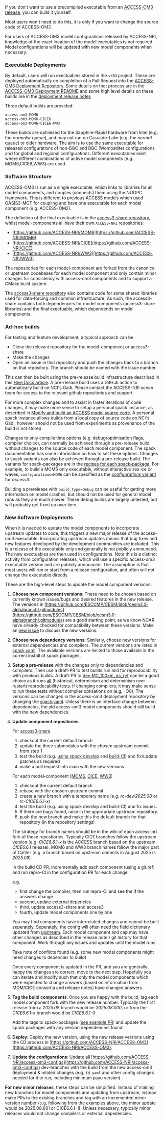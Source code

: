 
If you don't want to use a precompiled executable from an [ACCESS-OM3 release](https://github.com/ACCESS-NRI/ACCESS-OM3/releases), you can build it yourself.

Most users won't need to do this, it is only if you want to change the source code of ACCESS-OM3.

For users of ACCESS-OM3 model configurations released by ACCESS-NRI, knowledge of the exact location of the model executables is not required. Model configurations will be updated with new model components when necessary.

### Executable Deployments

By default, users will run exectuables stored in the `vk83` project. These are deployed automatically on completion of a Pull Request into the [ACCESS-OM3 Deployment Repository](https://github.com/accESS-NRI/access-om3).
Some details on that process are in the [ACCESS-OM3 Deployment README](https://github.com/accESS-NRI/access-om3) and some high level details on these builds are in the [deployment release notes](https://github.com/ACCESS-NRI/ACCESS-OM3/releases)

Three default builds are provided:

    access-om3-MOM6
    access-om3-MOM6-CICE6
    access-om3-MOM6-CICE6-WW3

These builds are optimised for the Sapphire-Rapid hardware from Intel (e.g. the _normalsr_ queue), and may not run on Cascade-Lake (e.g. the _normal_ queue) or older hardware. The aim is to use the same executable for released configurations of non-BGC and BGC (Wombatlite) configurations and for global and regional configurations. Different executables exist where different combinations of active model components (e.g. MOM6,CICE6,WW3) are used.

### Software Structure

ACCESS-OM3 is run as a single executable, which links to libraries for all model components, and couples (connects) them using the NUOPC framework. This is different to previous ACCESS models which used OASIS3-MCT for coupling and have one executable for each model component (e.g. ACCESS-OM2).

The definition of the final exectuable is in the [access3-share repository](https://github.com/accESS-NRI/access3-share), whilst model-components all have their own `ACCESS-NRI` repositories:

- [https://github.com/ACCESS-NRI/MOM6](https://github.com/ACCESS-NRI/MOM6)
- [https://github.com/ACCESS-NRI/CICE](https://github.com/ACCESS-NRI/CICE)
- [https://github.com/ACCESS-NRI/WW3](https://github.com/ACCESS-NRI/WW3)

The repositories for each model-component are forked from the canonical or upstream codebases for each model component and only contain minor changes for consistency with access-om3 components and to support a CMake build system.

The [access3-share repository](https://github.com/accESS-NRI/access3-share) also contains code for some shared libraries used for data-forcing and common infrastructure. As such, the access3-share contains both dependencies for model components (access3-share libraries) and the final exectuable, which dependends on model components.

### Ad-hoc builds

For testing and feature development, a typical approach can be:

- Clone the relevant repository for the model-component or access3-share
- Make the changes
- Open an issue in that repository and push the changes back to a branch on that repository. The branch should be named with the issue number.

This can then be built using the pre-release build infrastructure described in this [Hive Docs article](https://docs.access-hive.org.au/models/run-a-model/create-a-prerelease/). A pre-release build uses a GitHub action to automatically build on NCI's Gadi. Please contact the ACCESS-NRI ocean team for access to the relevant github repositories and support.

For more complex changes and to assist in faster iterations of code changes, it may make more sense to setup a personal spack instance, as described in [Modify and build an ACCESS model source code](https://docs.access-hive.org.au/models/run-a-model/build_a_model/). A personal spack instance allows builds from a local copy of source code on NCI's Gadi, however should not be used from experiments as provenance of the build is not stored.

Changes to only compile time options (e.g. debug/optimisation flags, compiler choice), can normally be achieved through a pre-release build without changes to the source code of each model component. The spack documentation has some information on how to set these options. Changes to spack variants can also be achieved through a pre-release build.
The variants for spack-packages are in the [recipes for each spack-package](https://github.com/ACCESS-NRI/spack-packages/tree/main/packages). For example, to build a MOM6 only executable, without interactive sea ice or waves, `configurations=MOM6` can be specified as the [_configurations_ variant](https://github.com/ACCESS-NRI/spack-packages/blob/b73ecc20a21859006a6e58c2c6de8c2e32eabae4/packages/access3/package.py#L37) for _access3_. 

Building a prerelease with `build_type=Debug` can be useful for getting more information on model crashes, but should not be used for general model runs as they are much slower. These debug builds are largely untested, but will probably get fixed up over time.

### New Software Deployments

When it is needed to update the model components to incorporate upstream updates to code, this triggers a new major release of the access-om3 executable. Incorporating upstream updates means that bug fixes and new features developed by the development communities are included. This is a release of the executable only and generally is not publicly announced. The new exectuables are then used in configurations. Note this is a distinct activity from configuration releases, which will use a specific access-om3 executable version and are publicly announced. The assumption is that most users will run or start from a release configuration, and often will not change the executable directly.

These are the high-level steps to update the model component versions:

1. **Choose new component versions**: These need to be chosen based on currently known issues/bugs and desired features in the new release. The versions in [https://github.com/ESCOMP/CESM/blob/cesm3.0-alphabranch/.gitmodules](https://github.com/ESCOMP/CESM/blob/cesm3.0-alphabranch/.gitmodules) are a good starting point, as we know NCAR have already checked for compatibility between these versions. Make an [new issue](https://github.com/accESS-NRI/access-om3-configs) to discuss the new versions.
2. **Choose new dependency versions**: Similarly, choose new versions for external dependencies and compilers. The current versions are listed in [spack.yaml](https://github.com/ACCESS-NRI/ACCESS-OM3/blob/main/spack.yaml). The available versions are limited to those available in the current install of spack packages.
3. **Setup a pre-release** with the changes only to dependencies and compilers. Then use a draft-PR to test builds run and for reproducability with previous builds. A draft-PR to [dev-MC_100km_jra_ryf](https://github.com/ACCESS-NRI/access-om3-configs/blob/e836a710b4324a6f942c8bd9855afb627c16e685/config/ci.json#L28-L29) can be a good choice as it runs [all](https://github.com/ACCESS-NRI/model-config-tests/?tab=readme-ov-file#selecting-tests-using-markers) (historical, determinism and determinism over restart) reproducability tests. If changing compilers, it may make sense to run these tests without compiler optisations on (e.g. -O0).
The versions can be changed in the access-om3 deployment repository by changing the [spack.yaml](https://github.com/ACCESS-NRI/ACCESS-OM3/blob/main/spack.yaml). Unless there is an interface change between depedencies, the old access-om3 model components should still build with the new dependencies.
4. **Update component repositories**


    For [access3-share](https://github.com/accESS-NRI/access3-share)

    1. checkout the current default branch
    2. update the three submodules with the chosen upstream commit from step 1
    3. test the build (e.g. [using spack develop](https://docs.access-hive.org.au/models/run-a-model/build_a_model/) and [build-CI](https://docs.access-hive.org.au/models/run-a-model/create-a-prerelease/)) and fix/update patches as required
    4. make a pull request into main with the new versions

    For each model-component ([MOM6](https://github.com/accESS-NRI/mom6), [CICE](https://github.com/accESS-NRI/CICE), [WW3](https://github.com/ACCESS-NRI/WW3/))

    1. checkout the current default branch
    2. rebase with the chosen upstream commit
    3. create a new branch with a temporary name (e.g. _rc-dev/2025.08_ or _rc-CICE6.6.1-x_)
    4. test the build (e.g. using spack develop and build-CI) and fix issues. 
    5. If there are bugs found, raise in the appropriate upstream repository.
    5. push the new branch and make this the default branch for that repository (in the repository settings)

    The strategy for branch names should be in the wiki of each access-nri fork of these repostiories.
    Typically CICE branches follow the upstream version (e.g. _CICE6.6.1-x_ is the ACCESS branch based on the upstream _CICE6.6.1_ release).
    MOM6 and WW3 branch names follow the major part of CalVer (e.g. a branch based on upstream commits in August 2025 is _2025.08_)


    In the build CD PR, incrementally add each component (using a git.ref) and run repro-CI in the configuration PR for each change

    e.g. 

    - first change the compiler, then run repro-CI and see the if the answers change
    - second, update external depencies
    - third, update access3-share and access3
    - fourth, update model components one by one

    You may find components have interrelated changes and cannot be built seperately. Seperately, the config will often need the field dictionary updated from [upstream](https://github.com/ESCOMP/CMEPS/blob/main/mediator/fd_cesm.yaml). Each model component and cap may have other changes as described in the release note / git history for that component. Work through any issues and updates until the model runs. 

    Take note of conflicts found (e.g. some new model components might need changes to depencies to build)

    Once every component is updated in the PR, and you are generally happy the changes are correct, move to the next step. Hopefully you can iterate and modify such that only the model components which were expected to change answers (based on information from MOM/CICE consortia and release notes) have changed answers.


6. **Tag the build components**: Once you are happy with the build, tag each model component fork with the new release number. Typically the first release from a _2025.08_ branch would be _2025.08.000_, or from the _CICE6.6.1-x_ branch would be _CICE6.6.1-0_

    Add the tags to spack-packages ([see example PR](https://github.com/ACCESS-NRI/spack-packages/pull/297)) and update the spack packages with any version dependencies found.

7. **Deploy**: Deploy the new version, using the new release versions using the CD process in [https://github.com/ACCESS-NRI/ACCESS-OM3](https://github.com/ACCESS-NRI/ACCESS-OM3).

8. **Update the configurations**: Update all [https://github.com/ACCESS-NRI/access-om3-configs](https://github.com/ACCESS-NRI/access-om3-configs) dev-branches with the build from the new access-om3 deployment & related changes (e.g. `fd.yaml` and other config changes needed for it to run, including minimum payu version)

**For new minor releases**, these steps can be simplified. Instead of making new branches for model components and updating from upstream, instead make PRs to the existing branches and tag with an incremented minor version number (e.g. following from the examples above, the minor update would be 2025.08.001 or CICE6.6.1-1). Unless necessary, typically minor releases would not change compilers or external depedencies.

